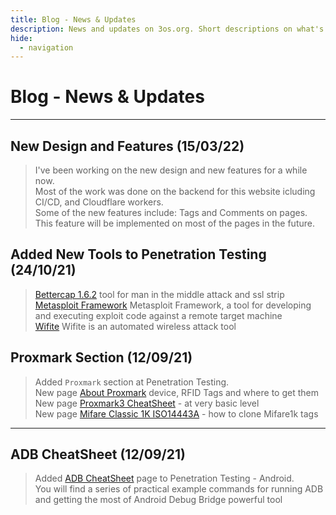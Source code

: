 ```yaml
---
title: Blog - News & Updates
description: News and updates on 3os.org. Short descriptions on what's new or any major updates to the website.
hide:
  - navigation
---
```


# Blog - News & Updates

---

## New Design and Features (15/03/22)

> I've been working on the new design and new features for a while now.  
> Most of the work was done on the backend for this website icluding CI/CD, and Cloudflare workers.  
> Some of the new features include: Tags and Comments on pages. This feature will be implemented on most of the pages in the future.

## Added New Tools to Penetration Testing (24/10/21)

> [Bettercap 1.6.2][bettercap-page-url] tool for man in the middle attack and ssl strip  
> [Metasploit Framework][metasploit-page-url] Metasploit Framework, a tool for developing and executing exploit code against a remote target machine  
> [Wifite][wifite-page-url] Wifite is an automated wireless attack tool

## Proxmark Section (12/09/21)

> Added `Proxmark` section at Penetration Testing.  
> New page [About Proxmark][about-proxmark-page-url] device, RFID Tags and where to get them  
> New page [Proxmark3 CheatSheet][proxmark3-cheatsheet-page-url] - at very basic level  
> New page [Mifare Classic 1K ISO14443A][mifare-page-url] - how to clone Mifare1k tags

---

## ADB CheatSheet (12/09/21)

> Added [ADB CheatSheet][adb-cheatsheet-url] page to Penetration Testing - Android.  
> You will find a series of practical example commands for running ADB and getting the most of Android Debug Bridge powerful tool

<!-- appendices -->

[bettercap-page-url]: /penetration-testing/tools/bettercap1.6.2/
[metasploit-page-url]: /penetration-testing/tools/metasploit/
[wifite-page-url]: /penetration-testing/tools/wifite/
[about-proxmark-page-url]: /penetration-testing/proxmark/about-proxmark/
[proxmark3-cheatsheet-page-url]: /penetration-testing/proxmark/cheatsheet/
[mifare-page-url]: /penetration-testing/proxmark/Mifare1k/
[adb-cheatsheet-url]: /android/adb-cheat-sheet/

<style>
  .md-content__button {
    display: none;
  }
</style>

<!-- end appendices -->
